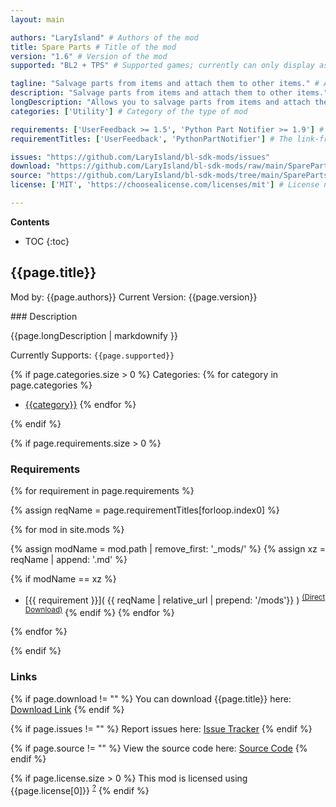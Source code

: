 ```yaml
---
layout: main

authors: "LaryIsland" # Authors of the mod
title: Spare Parts # Title of the mod
version: "1.6" # Version of the mod
supported: "BL2 + TPS" # Supported games; currently can only display as "BL2", "BL2 + TPS", or "TPS"

tagline: "Salvage parts from items and attach them to other items." # A short description of the mod itself.
description: "Salvage parts from items and attach them to other items." # This is set in order to keep the SEO proper
longDescription: "Allows you to salvage parts from items and attach them to other items.\nJust select an item from your backpack, hover over another item and press the 'salvage' hotkey. Default is [C]\nNote: the item you salvage parts from will be destroyed in the process." # Description of what the mod can do
categories: ['Utility'] # Category of the type of mod

requirements: ['UserFeedback >= 1.5', 'Python Part Notifier >= 1.9'] # Requirements for the given mod
requirementTitles: ['UserFeedback', 'PythonPartNotifier'] # The link-friendly name of the requirements

issues: "https://github.com/LaryIsland/bl-sdk-mods/issues"
download: "https://github.com/LaryIsland/bl-sdk-mods/raw/main/SpareParts/SpareParts.zip"
source: "https://github.com/LaryIsland/bl-sdk-mods/tree/main/SpareParts" # Link to source code
license: ['MIT', 'https://choosealicense.com/licenses/mit'] # License name, link about the license from https://choosealicense.com/

---
```

**Contents**
* TOC
{:toc}

## {{page.title}}

Mod by: {{page.authors}}
Current Version: {{page.version}}

<p></p>
### Description

{{page.longDescription | markdownify }}

Currently Supports: `{{page.supported}}`

{% if page.categories.size > 0 %}
Categories:
{% for category in page.categories %}
  * [{{category}}](/types/{{category}})
{% endfor %}
<p></p>
{% endif %}

{% if page.requirements.size > 0 %}
### Requirements

{% for requirement in page.requirements %}

{% assign reqName = page.requirementTitles[forloop.index0] %}

{% for mod in site.mods %}

{% assign modName = mod.path | remove_first: '_mods/' %}
{% assign xz = reqName | append: '.md' %}

{% if modName == xz %}
* [{{ requirement }}]( {{ reqName | relative_url | prepend: '/mods'}} ) <sup>[(Direct Download)]({{mod.download}})</sup>
{% endif %}
{% endfor %}

{% endfor %}
<p></p>
{% endif %}

### Links

{% if page.download != "" %}
You can download {{page.title}} here: [Download Link]({{page.download}})
{% endif %}

{% if page.issues != "" %}
Report issues here: [Issue Tracker]({{page.issues}})
{% endif %}

{% if page.source != "" %}
View the source code here: [Source Code]({{page.source}})
{% endif %}

{% if page.license.size > 0 %}
This mod is licensed using {{page.license[0]}} <sup>[?]({{page.license[1]}})</sup>
{% endif %}
